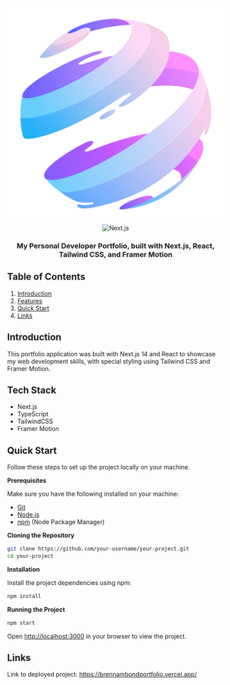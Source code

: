 <div align="center">
  <br />
      <img src="/public/assets/images/logo.png" alt="Project Banner">
  <br />

  <div>
    <img src="https://img.shields.io/badge/-Next_JS_14-black?style=for-the-badge&logoColor=white&logo=nextdotjs&color=000000" alt="Next.js" />
  </div>

  <h3 align="center">My Personal Developer Portfolio, built with Next.js, React, Tailwind CSS, and Framer Motion</h3>
</div>

## <a name="table">Table of Contents</a>

1. [Introduction](#introduction)
2. [Features](#features)
3. [Quick Start](#quick-start)
4. [Links](#links)

## <a name="introduction">Introduction</a>

This portfolio application was built with Next.js 14 and React to showcase my web development skills, with special styling using Tailwind CSS and Framer Motion.

## <a name="tech-stack">Tech Stack</a>

- Next.js
- TypeScript
- TailwindCSS
- Framer Motion

## <a name="quick-start">Quick Start</a>

Follow these steps to set up the project locally on your machine.

**Prerequisites**

Make sure you have the following installed on your machine:

- [Git](https://git-scm.com/)
- [Node.js](https://nodejs.org/en)
- [npm](https://www.npmjs.com/) (Node Package Manager)

**Cloning the Repository**

```bash
git clone https://github.com/your-username/your-project.git
cd your-project
```

**Installation**

Install the project dependencies using npm:

```bash
npm install
```

**Running the Project**

```bash
npm start
```

Open [http://localhost:3000](http://localhost:3000) in your browser to view the project.

## <a name="links">Links</a>

Link to deployed project: https://brennambondportfolio.vercel.app/
